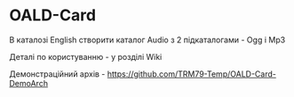 # OALD-Card

В каталозі English створити каталог Audio з 2 підкаталогами - Ogg і Mp3

Деталі по користуванню - у розділі Wiki

Демонстраційний архів - https://github.com/TRM79-Temp/OALD-Card-DemoArch

